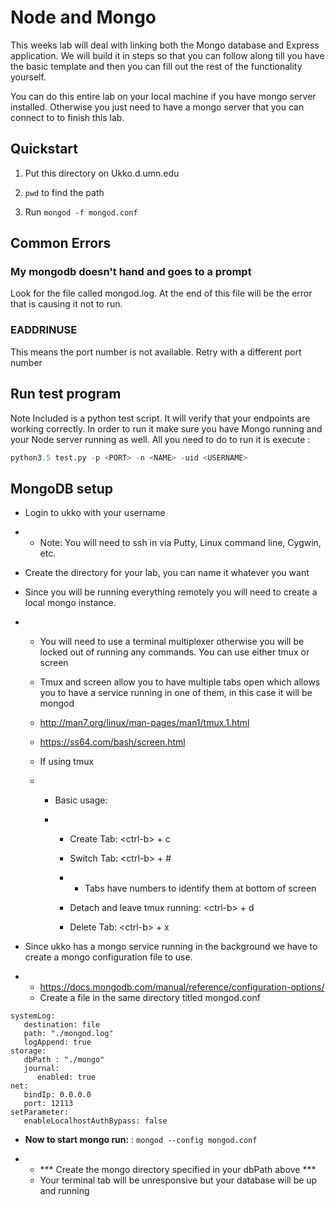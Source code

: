 # Node and Mongo

This weeks lab will deal with linking both the Mongo database and Express application. We will build it in steps so that you can follow along till you have the basic template and then you can fill out the rest of the functionality yourself.

You can do this entire lab on your local machine if you have mongo server installed. Otherwise you just need to have a mongo server that you can connect to to finish this lab.


## Quickstart

1. Put this directory on Ukko.d.umn.edu

2. ``pwd`` to find the path

3. Run ```mongod -f mongod.conf```


## Common Errors

### My mongodb doesn't hand and goes to a prompt

Look for the file called mongod.log. At the end of this file will be the error that is causing it not to run. 

### EADDRINUSE

This means the port number is not available. Retry with a different port number

## Run test program

Note Included is a python test script. It will verify that your endpoints are working correctly. In order to run it make sure you have Mongo running and your Node server running as well. All you need to do to run it is execute : 

```python
python3.5 test.py -p <PORT> -n <NAME> -uid <USERNAME>
```

## MongoDB setup

- Login to ukko with your username

- - Note: You will need to ssh in via Putty, Linux command line, Cygwin, etc.

- Create the directory for your lab, you can name it whatever you want

- Since you will be running everything remotely you will need to create a local mongo instance. 

- - You will need to use a terminal multiplexer otherwise you will be locked out of running any commands. You can use either tmux or screen

  - Tmux and screen allow you to have multiple tabs open which allows you to have a service running in one of them, in this case it will be mongod

  - <http://man7.org/linux/man-pages/man1/tmux.1.html>

  - <https://ss64.com/bash/screen.html>

  - If using tmux

  - - Basic usage:

    - - Create Tab: \<ctrl-b\> + c

      - Switch Tab: \<ctrl-b\> + #

      - - Tabs have numbers to identify them at bottom of screen

      - Detach and leave tmux running: \<ctrl-b\> + d

      - Delete Tab: \<ctrl-b\> + x

- Since ukko has a mongo service running in the background we have to create a mongo configuration file to use.

- - <https://docs.mongodb.com/manual/reference/configuration-options/>
  - Create a file in the same directory titled mongod.conf

```mongo
systemLog:
   destination: file
   path: "./mongod.log"
   logAppend: true
storage:
   dbPath : "./mongo"
   journal:
      enabled: true
net:
   bindIp: 0.0.0.0
   port: 12113
setParameter:
   enableLocalhostAuthBypass: false

```

- **Now to start mongo run:** : ``` mongod --config mongod.conf ```

- - *** Create the mongo directory specified in your dbPath above *** 
  - Your terminal tab will be unresponsive but your database will be up and running